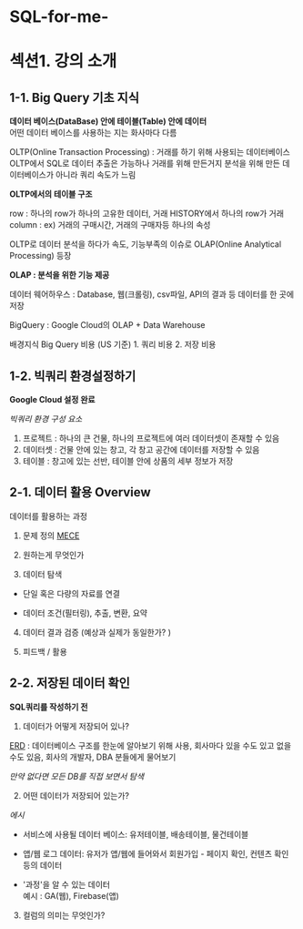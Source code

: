 # SQL-for-me-




# 섹션1. 강의 소개  
 ## 1-1. Big Query 기초 지식
 
 **데이터 베이스(DataBase) 안에 테이블(Table) 안에 데이터**   
어떤 데이터 베이스를 사용하는 지는 화사마다 다름   

OLTP(Online Transaction Processing) : 거래를 하기 위해 사용되는 데이터베이스   
OLTP에서 SQL로 데이터 추출은 가능하나 거래를 위해 만든거지 분석을 위해 만든 데이터베이스가 아니라  쿼리 속도가 느림 

**OLTP에서의 테이블 구조**

row : 하나의 row가 하나의 고유한 데이터, 거래 HISTORY에서 하나의 row가 거래   
column : ex) 거래의 구매시간, 거래의 구매자등 하나의 속성

OLTP로 데이터 분석을 하다가 
속도, 기능부족의 이슈로 OLAP(Online Analytical Processing) 등장 

**OLAP : 분석을 위한 기능 제공**

데이터 웨어하우스 : Database, 웹(크롤링), csv파일, API의 결과 등 데이터를 한 곳에 저장

BigQuery : Google Cloud의 OLAP + Data Warehouse 

배경지식  Big Query 비용 (US 기준) 1. 쿼리 비용 2. 저장 비용 
 

 ## 1-2. 빅쿼리 환경설정하기 

 **Google Cloud 설정 완료**

 *빅쿼리 환경 구성 요소*  
 1) 프로젝트 : 하나의 큰 건물, 하나의 프로젝트에 여러 데이터셋이 존재할 수 있음 
 2) 데이터셋 : 건물 안에 있는 창고, 각 창고 공간에 데이터를 저장할 수 있음 
 3) 테이블 : 창고에 있는 선반, 테이블 안에 상품의 세부 정보가 저장 

## 2-1. 데이터 활용 Overview

데이터를 활용하는 과정 
1. 문제 정의 [MECE](https://brunch.co.kr/@mystalin/43)  
2. 원하는게 무엇인가  

3. 데이터 탐색 
  -  단일 혹은 다량의 자료를 연결  

  -  데이터 조건(필터링), 추출, 변환, 요약
4. 데이터 결과 검증 (예상과 실제가 동일한가? )  

5. 피드백 / 활용 

## 2-2. 저장된 데이터 확인

**SQL쿼리를 작성하기 전**
1. 데이터가 어떻게 저장되어 있나?  

[ERD](https://mslilsunshine.tistory.com/164)  : 데이터베이스 구조를 한눈에 알아보기 위해 사용, 회사마다 있을 수도 있고 없을수도 있음, 회사의 개발자, DBA 분들에게 물어보기  

*만약 없다면 모든 DB를 직접 보면서 탐색*

2. 어떤 데이터가 저장되어 있는가?

*에시*
- 서비스에 사용될 데이터 베이스:
유저테이블, 배송테이블, 물건테이블

-  앱/웹 로그 데이터:
유저가 앱/웹에 들어와서 회원가입 - 페이지 확인, 컨텐츠 확인 등의 데이터
- '과정'을 알 수 있는 데이터  
예시 : GA(웹), Firebase(앱)

3. 컬럼의 의미는 무엇인가? 




